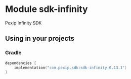 # Module sdk-infinity

Pexip Infinity SDK

## Using in your projects

### Gradle

```kotlin
dependencies {
    implementation("com.pexip.sdk:sdk-infinity:0.13.1")
}
```

